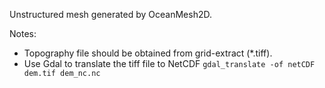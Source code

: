 Unstructured mesh generated by OceanMesh2D.

Notes:
- Topography file should be obtained from grid-extract (*.tiff).
- Use Gdal to translate the tiff file to NetCDF `gdal_translate -of netCDF dem.tif dem_nc.nc`
